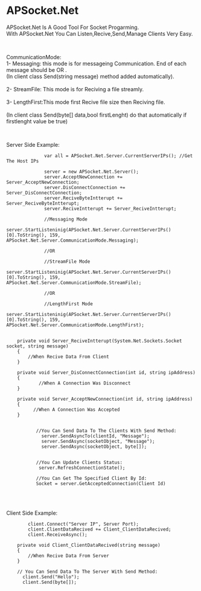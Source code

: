 # APSocket.Net
APSocket.Net Is A Good Tool For Socket Progarming.</br>
With APSocket.Net You Can Listen,Recive,Send,Manage Clients Very Easy.

</br>

CommunicationMode:</br>
1- Messaging: this mode is for messageing Communication. End of each message should be <EOF> OR <FOF>.</br>
(In client class Send(string message) method added <EOF> automatically).</br></br>
2- StreamFile: This mode is for Reciving a file streamly.</br></br>
3- LengthFirst:This mode first Recive file size then Reciving file.</br></br>
(In client class Send(byte[] data,bool firstLenght) do that automatically if firstlenght value be true)


</br>


Server Side Example:</br>

                  var all = APSocket.Net.Server.CurrentServerIPs(); //Get The Host IPs

                  server = new APSocket.Net.Server();
                  server.AcceptNewConnection += Server_AcceptNewConnection;
                  server.DisConnectConnection += Server_DisConnectConnection;
                  server.ReciveByteIntterupt += Server_ReciveByteIntterupt;
                  server.ReciveIntterupt += Server_ReciveIntterupt;
                  
                  //Messaging Mode
                  server.StartListeninig(APSocket.Net.Server.CurrentServerIPs()[0].ToString(), 159,                   APSocket.Net.Server.CommunicationMode.Messaging);
                  
                  //OR
                  
                  //StreamFile Mode
                  server.StartListeninig(APSocket.Net.Server.CurrentServerIPs()[0].ToString(), 159,                   APSocket.Net.Server.CommunicationMode.StreamFile);
                  
                  //OR
                  
                  //LengthFirst Mode
                  server.StartListeninig(APSocket.Net.Server.CurrentServerIPs()[0].ToString(), 159,                   APSocket.Net.Server.CommunicationMode.LengthFirst);


        private void Server_ReciveIntterupt(System.Net.Sockets.Socket socket, string message)
        {
            //When Recive Data From Client
        }

        private void Server_DisConnectConnection(int id, string ipAddress)
        {
                //When A Connection Was Disconnect
        }

        private void Server_AcceptNewConnection(int id, string ipAddress)
        {
              //When A Connection Was Accepted
        }


               //You Can Send Data To The Clients With Send Method:
                 server.SendAsyncTo(clientId, "Message");
                 server.SendAsync(socketObject, "Message");
                 server.SendAsync(socketObject, byte[]);


               //You Can Update Clients Status:
                server.RefreshConnectionState();

               //You Can Get The Specified Client By Id:
               Socket = server.GetAcceptedConnection(Client Id)
               
</br>
</br>

Client Side Example:</br>

            client.Connect("Server IP", Server Port);
            client.ClientDataRecived += Client_ClientDataRecived;
            client.ReceiveAsync();

        private void Client_ClientDataRecived(string message)
        {
            //When Recive Data From Server
        }

        // You Can Send Data To The Server With Send Method:
          client.Send("Hello");
          client.Send(byte[]);
